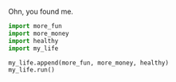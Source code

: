 Ohn, you found me.

``` python
import more_fun
import more_money
import healthy
import my_life

my_life.append(more_fun, more_money, healthy)
my_life.run()
```
